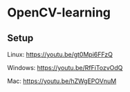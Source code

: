 # OpenCV-learning

## Setup

Linux: https://youtu.be/gt0Mpi6FFzQ

Windows: https://youtu.be/RfFiTozvOdQ

Mac: https://youtu.be/hZWgEPOVnuM
